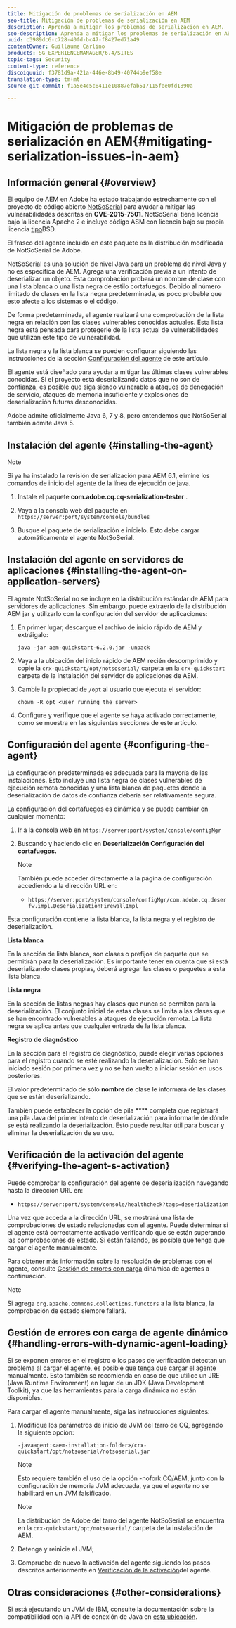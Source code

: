 ```yaml
---
title: Mitigación de problemas de serialización en AEM
seo-title: Mitigación de problemas de serialización en AEM
description: Aprenda a mitigar los problemas de serialización en AEM.
seo-description: Aprenda a mitigar los problemas de serialización en AEM.
uuid: c3989dc6-c728-40fd-bc47-f8427ed71a49
contentOwner: Guillaume Carlino
products: SG_EXPERIENCEMANAGER/6.4/SITES
topic-tags: Security
content-type: reference
discoiquuid: f3781d9a-421a-446e-8b49-40744b9ef58e
translation-type: tm+mt
source-git-commit: f1a5e4c5c8411e10887efab517115fee0fd1890a

---
```



# Mitigación de problemas de serialización en AEM{#mitigating-serialization-issues-in-aem}

## Información general {#overview}

El equipo de AEM en Adobe ha estado trabajando estrechamente con el proyecto de código abierto [NotSoSerial](https://github.com/kantega/notsoserial) para ayudar a mitigar las vulnerabilidades descritas en **CVE-2015-7501**. NotSoSerial tiene licencia bajo la licencia [](https://www.apache.org/licenses/LICENSE-2.0) Apache 2 e incluye código ASM con licencia bajo su propia licencia [tipo](https://asm.ow2.org/license.html)BSD.

El frasco del agente incluido en este paquete es la distribución modificada de NotSoSerial de Adobe.

NotSoSerial es una solución de nivel Java para un problema de nivel Java y no es específica de AEM. Agrega una verificación previa a un intento de deserializar un objeto. Esta comprobación probará un nombre de clase con una lista blanca o una lista negra de estilo cortafuegos. Debido al número limitado de clases en la lista negra predeterminada, es poco probable que esto afecte a los sistemas o el código.

De forma predeterminada, el agente realizará una comprobación de la lista negra en relación con las clases vulnerables conocidas actuales. Esta lista negra está pensada para protegerle de la lista actual de vulnerabilidades que utilizan este tipo de vulnerabilidad.

La lista negra y la lista blanca se pueden configurar siguiendo las instrucciones de la sección [Configuración del agente](/help/sites-administering/mitigating-serialization-issues.md#configuring-the-agent) de este artículo.

El agente está diseñado para ayudar a mitigar las últimas clases vulnerables conocidas. Si el proyecto está deserializando datos que no son de confianza, es posible que siga siendo vulnerable a ataques de denegación de servicio, ataques de memoria insuficiente y explosiones de deserialización futuras desconocidas.

Adobe admite oficialmente Java 6, 7 y 8, pero entendemos que NotSoSerial también admite Java 5.

## Instalación del agente {#installing-the-agent}

>[!NOTE]
>
>Si ya ha instalado la revisión de serialización para AEM 6.1, elimine los comandos de inicio del agente de la línea de ejecución de java.

1. Instale el paquete **com.adobe.cq.cq-serialization-tester** .

1. Vaya a la consola web del paquete en `https://server:port/system/console/bundles`
1. Busque el paquete de serialización e inícielo. Esto debe cargar automáticamente el agente NotSoSerial.

## Instalación del agente en servidores de aplicaciones {#installing-the-agent-on-application-servers}

El agente NotSoSerial no se incluye en la distribución estándar de AEM para servidores de aplicaciones. Sin embargo, puede extraerlo de la distribución AEM jar y utilizarlo con la configuración del servidor de aplicaciones:

1. En primer lugar, descargue el archivo de inicio rápido de AEM y extráigalo:

   ```shell
   java -jar aem-quickstart-6.2.0.jar -unpack
   ```

1. Vaya a la ubicación del inicio rápido de AEM recién descomprimido y copie la `crx-quickstart/opt/notsoserial/` carpeta en la `crx-quickstart` carpeta de la instalación del servidor de aplicaciones de AEM.

1. Cambie la propiedad de `/opt` al usuario que ejecuta el servidor:

   ```shell
   chown -R opt <user running the server>
   ```

1. Configure y verifique que el agente se haya activado correctamente, como se muestra en las siguientes secciones de este artículo.

## Configuración del agente {#configuring-the-agent}

La configuración predeterminada es adecuada para la mayoría de las instalaciones. Esto incluye una lista negra de clases vulnerables de ejecución remota conocidas y una lista blanca de paquetes donde la deserialización de datos de confianza debería ser relativamente segura.

La configuración del cortafuegos es dinámica y se puede cambiar en cualquier momento:

1. Ir a la consola web en `https://server:port/system/console/configMgr`
1. Buscando y haciendo clic en **Deserialización Configuración del cortafuegos.**

   >[!NOTE]
   >
   >También puede acceder directamente a la página de configuración accediendo a la dirección URL en:
   >
   >* `https://server:port/system/console/configMgr/com.adobe.cq.deserfw.impl.DeserializationFirewallImpl`


Esta configuración contiene la lista blanca, la lista negra y el registro de deserialización.

**Lista blanca**

En la sección de lista blanca, son clases o prefijos de paquete que se permitirán para la deserialización. Es importante tener en cuenta que si está deserializando clases propias, deberá agregar las clases o paquetes a esta lista blanca.

**Lista negra**

En la sección de listas negras hay clases que nunca se permiten para la deserialización. El conjunto inicial de estas clases se limita a las clases que se han encontrado vulnerables a ataques de ejecución remota. La lista negra se aplica antes que cualquier entrada de la lista blanca.

**Registro de diagnóstico**

En la sección para el registro de diagnóstico, puede elegir varias opciones para el registro cuando se esté realizando la deserialización. Solo se han iniciado sesión por primera vez y no se han vuelto a iniciar sesión en usos posteriores.

El valor predeterminado de sólo **nombre de** clase le informará de las clases que se están deserializando.

También puede establecer la opción de pila **** completa que registrará una pila Java del primer intento de deserialización para informarle de dónde se está realizando la deserialización. Esto puede resultar útil para buscar y eliminar la deserialización de su uso.

## Verificación de la activación del agente {#verifying-the-agent-s-activation}

Puede comprobar la configuración del agente de deserialización navegando hasta la dirección URL en:

* `https://server:port/system/console/healthcheck?tags=deserialization`

Una vez que acceda a la dirección URL, se mostrará una lista de comprobaciones de estado relacionadas con el agente. Puede determinar si el agente está correctamente activado verificando que se están superando las comprobaciones de estado. Si están fallando, es posible que tenga que cargar el agente manualmente.

Para obtener más información sobre la resolución de problemas con el agente, consulte [Gestión de errores con carga](#handling-errors-with-dynamic-agent-loading) dinámica de agentes a continuación.

>[!NOTE]
>
>Si agrega `org.apache.commons.collections.functors` a la lista blanca, la comprobación de estado siempre fallará.

## Gestión de errores con carga de agente dinámico {#handling-errors-with-dynamic-agent-loading}

Si se exponen errores en el registro o los pasos de verificación detectan un problema al cargar el agente, es posible que tenga que cargar el agente manualmente. Esto también se recomienda en caso de que utilice un JRE (Java Runtime Environment) en lugar de un JDK (Java Development Toolkit), ya que las herramientas para la carga dinámica no están disponibles.

Para cargar el agente manualmente, siga las instrucciones siguientes:

1. Modifique los parámetros de inicio de JVM del tarro de CQ, agregando la siguiente opción:

   ```shell
   -javaagent:<aem-installation-folder>/crx-quickstart/opt/notsoserial/notsoserial.jar
   ```

   >[!NOTE]
   >
   >Esto requiere también el uso de la opción -nofork CQ/AEM, junto con la configuración de memoria JVM adecuada, ya que el agente no se habilitará en un JVM falsificado.

   >[!NOTE]
   >
   >La distribución de Adobe del tarro del agente NotSoSerial se encuentra en la `crx-quickstart/opt/notsoserial/` carpeta de la instalación de AEM.

1. Detenga y reinicie el JVM;

1. Compruebe de nuevo la activación del agente siguiendo los pasos descritos anteriormente en [Verificación de la activación](/help/sites-administering/mitigating-serialization-issues.md#verifying-the-agent-s-activation)del agente.

## Otras consideraciones {#other-considerations}

Si está ejecutando un JVM de IBM, consulte la documentación sobre la compatibilidad con la API de conexión de Java en [esta ubicación](https://www.ibm.com/support/knowledgecenter/SSSTCZ_2.0.0/com.ibm.rt.doc.20/user/attachapi.html).

